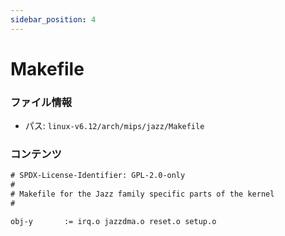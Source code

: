 ```yaml
---
sidebar_position: 4
---
```

# Makefile

### ファイル情報

- パス: `linux-v6.12/arch/mips/jazz/Makefile`

### コンテンツ

```txt
# SPDX-License-Identifier: GPL-2.0-only
#
# Makefile for the Jazz family specific parts of the kernel
#

obj-y		:= irq.o jazzdma.o reset.o setup.o

```
